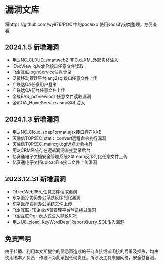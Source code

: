 # 漏洞文库
将https://github.com/wy876/POC 中的poc/exp 使用docsify分类整理，方便查看

## 2024.1.5 新增漏洞
- 用友NC_CLOUD_smartweb2.RPC.d_XML外部实体注入
- IDocView_qJvqhFt接口任意文件读取
- ⻜企互联loginService任意登录
- 泛微移动管理平台lang2sql接口任意文件上传
- 广联达OA任意用户登录
- 广联达OA前台任意文件上传
- 金蝶EAS_pdfviewlocal任意文件读取漏洞
- 金和OA_HomeService.asmxSQL注入

## 2024.1.3 新增漏洞
- 用友NC_Cloud_soapFormat.ajax接口存在XXE
- 天融信TOPSEC_static_convert远程命令执行漏洞
- 天融信TOPSEC_maincgi.cgi远程命令执行
- 用友CRM系统存在逻辑漏洞直接登录后台
- 亿赛通电子文档安全管理系统XStream反序列化任意文件上传
- 亿赛通电子文档uploadFile接口文件上传漏洞


## 2023.12.31 新增漏洞
- OfficeWeb365_任意文件读取漏洞
- 东华医疗协同办公系统反序列化漏洞
- 东华医疗协同办公系统文件上传
- 飞企互联-FE企业运营管理平台登录绕过漏洞
- 飞企互联Ognl表达式注入导致RCE
- 用友U8_cloud_KeyWordDetailReportQuery_SQL注入漏洞


## 免责声明
由于传播、利用本文所提供的信息而造成的任何直接或者间接的后果及损失，均由使用者本人负责，作者不为此承担任何责任。所涉及工具来自网络，安全性自测。
